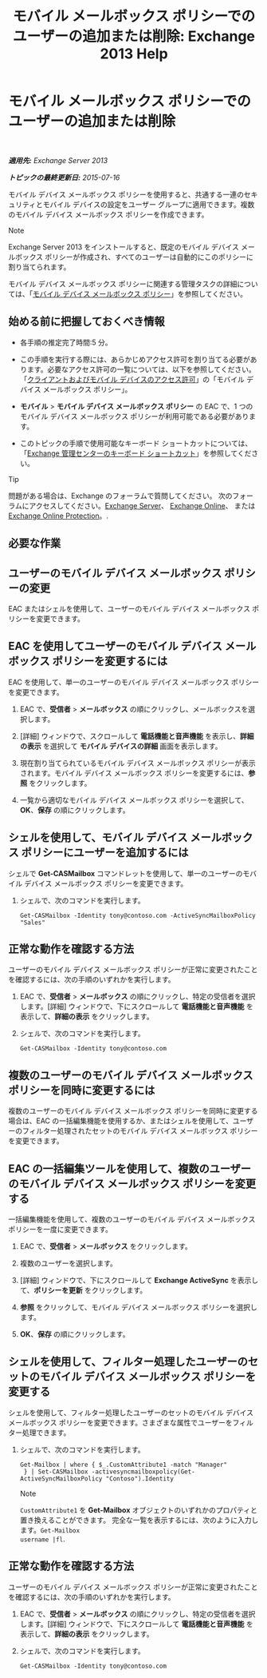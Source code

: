 ﻿---
title: 'モバイル メールボックス ポリシーでのユーザーの追加または削除: Exchange 2013 Help'
TOCTitle: モバイル メールボックス ポリシーでのユーザーの追加または削除
ms:assetid: 4ca8e395-c074-4165-b788-16fae3e2ccab
ms:mtpsurl: https://technet.microsoft.com/ja-jp/library/Aa997929(v=EXCHG.150)
ms:contentKeyID: 49896242
ms.date: 04/24/2018
mtps_version: v=EXCHG.150
ms.translationtype: HT
---

# モバイル メールボックス ポリシーでのユーザーの追加または削除

 

_**適用先:** Exchange Server 2013_

_**トピックの最終更新日:** 2015-07-16_

モバイル デバイス メールボックス ポリシーを使用すると、共通する一連のセキュリティとモバイル デバイスの設定をユーザー グループに適用できます。複数のモバイル デバイス メールボックス ポリシーを作成できます。


> [!NOTE]
> Exchange Server 2013 をインストールすると、既定のモバイル デバイス メールボックス ポリシーが作成され、すべてのユーザーは自動的にこのポリシーに割り当てられます。



モバイル デバイス メールボックス ポリシーに関連する管理タスクの詳細については、「[モバイル デバイス メールボックス ポリシー](mobile-device-mailbox-policies-exchange-2013-help.md)」を参照してください。

## 始める前に把握しておくべき情報

  - 各手順の推定完了時間:5 分。

  - この手順を実行する際には、あらかじめアクセス許可を割り当てる必要があります。必要なアクセス許可の一覧については、以下を参照してください。「[クライアントおよびモバイル デバイスのアクセス許可](clients-and-mobile-devices-permissions-exchange-2013-help.md)」の「モバイル デバイス メールボックス ポリシー」。

  - <strong>モバイル</strong> \> <strong>モバイル デバイス メールボックス ポリシー</strong> の EAC で、1 つのモバイル デバイス メールボックス ポリシーが利用可能である必要があります。

  - このトピックの手順で使用可能なキーボード ショートカットについては、「[Exchange 管理センターのキーボード ショートカット](keyboard-shortcuts-in-the-exchange-admin-center-exchange-online-protection-help.md)」を参照してください。


> [!TIP]
> 問題がある場合は、Exchange のフォーラムで質問してください。 次のフォーラムにアクセスしてください。<A href="https://go.microsoft.com/fwlink/p/?linkid=60612">Exchange Server</A>、 <A href="https://go.microsoft.com/fwlink/p/?linkid=267542">Exchange Online</A>、 または <A href="https://go.microsoft.com/fwlink/p/?linkid=285351">Exchange Online Protection</A>。.



## 必要な作業

## ユーザーのモバイル デバイス メールボックス ポリシーの変更

EAC またはシェルを使用して、ユーザーのモバイル デバイス メールボックス ポリシーを変更できます。

## EAC を使用してユーザーのモバイル デバイス メールボックス ポリシーを変更するには

EAC を使用して、単一のユーザーのモバイル デバイス メールボックス ポリシーを変更できます。

1.  EAC で、<strong>受信者</strong> \> <strong>メールボックス</strong> の順にクリックし、メールボックスを選択します。

2.  \[詳細\] ウィンドウで、スクロールして <strong>電話機能と音声機能</strong> を表示し、<strong>詳細の表示</strong> を選択して <strong>モバイル デバイスの詳細</strong> 画面を表示します。

3.  現在割り当てられているモバイル デバイス メールボックス ポリシーが表示されます。モバイル デバイス メールボックス ポリシーを変更するには、<strong>参照</strong> をクリックします。

4.  一覧から適切なモバイル デバイス メールボックス ポリシーを選択して、<strong>OK</strong>、<strong>保存</strong> の順にクリックします。

## シェルを使用して、モバイル デバイス メールボックス ポリシーにユーザーを追加するには

シェルで **Get-CASMailbox** コマンドレットを使用して、単一のユーザーのモバイル デバイス メールボックス ポリシーを変更できます。

1.  シェルで、次のコマンドを実行します。
    
        Get-CASMailbox -Identity tony@contoso.com -ActiveSyncMailboxPolicy "Sales" 

## 正常な動作を確認する方法

ユーザーのモバイル デバイス メールボックス ポリシーが正常に変更されたことを確認するには、次の手順のいずれかを実行します。

1.  EAC で、<strong>受信者</strong> \> <strong>メールボックス</strong> の順にクリックし、特定の受信者を選択します。\[詳細\] ウィンドウで、下にスクロールして <strong>電話機能と音声機能</strong> を表示して、<strong>詳細の表示</strong> をクリックします。

2.  シェルで、次のコマンドを実行します。
    
        Get-CASMailbox -Identity tony@contoso.com 

## 複数のユーザーのモバイル デバイス メールボックス ポリシーを同時に変更するには

複数のユーザーのモバイル デバイス メールボックス ポリシーを同時に変更する場合は、EAC の一括編集機能を使用するか、またはシェルを使用して、ユーザーのフィルター処理されたセットのモバイル デバイス メールボックス ポリシーを変更できます。

## EAC の一括編集ツールを使用して、複数のユーザーのモバイル デバイス メールボックス ポリシーを変更する

一括編集機能を使用して、複数のユーザーのモバイル デバイス メールボックス ポリシーを一度に変更できます。

1.  EAC で、<strong>受信者</strong> \> <strong>メールボックス</strong> をクリックします。

2.  複数のユーザーを選択します。

3.  \[詳細\] ウィンドウで、下にスクロールして <strong>Exchange ActiveSync</strong> を表示して、<strong>ポリシーを更新</strong> をクリックします。

4.  <strong>参照</strong> をクリックして、モバイル デバイス メールボックス ポリシーを選択します。

5.  <strong>OK</strong>、<strong>保存</strong> の順にクリックします。

## シェルを使用して、フィルター処理したユーザーのセットのモバイル デバイス メールボックス ポリシーを変更する

シェルを使用して、フィルター処理したユーザーのセットのモバイル デバイス メールボックス ポリシーを変更できます。さまざまな属性でユーザーをフィルター処理できます。

1.  シェルで、次のコマンドを実行します。
    
        Get-Mailbox | where { $_.CustomAttribute1 -match "Manager"
         } | Set-CASMailbox -activesyncmailboxpolicy(Get-ActiveSyncMailboxPolicy "Contoso").Identity
    

    > [!NOTE]
    > <CODE>CustomAttribute1</CODE> を <STRONG>Get-Mailbox</STRONG> オブジェクトのいずれかのプロパティと置き換えることができます。 完全な一覧を表示するには、次のように入力します。<CODE>Get-Mailbox username |fl</CODE>.



## 正常な動作を確認する方法

ユーザーのモバイル デバイス メールボックス ポリシーが正常に変更されたことを確認するには、次の手順のいずれかを実行します。

1.  EAC で、<strong>受信者</strong> \> <strong>メールボックス</strong> の順にクリックし、特定の受信者を選択します。\[詳細\] ウィンドウで、下にスクロールして <strong>電話機能と音声機能</strong> を表示して、<strong>詳細の表示</strong> をクリックします。

2.  シェルで、次のコマンドを実行します。
    
        Get-CASMailbox -Identity tony@contoso.com

